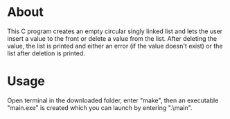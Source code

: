 # About
This C program creates an empty circular singly linked list and lets the user insert a value to the front or delete a value from the list. After deleting the value, the list is printed and either an error (if the value doesn't exist) or the list after deletion is printed.

# Usage
Open terminal in the downloaded folder, enter "make", then an executable "main.exe" is created which you can launch by entering ".\main". 

